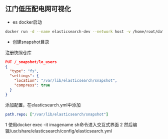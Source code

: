## 江门低压配电网可视化
+ es docker启动
```bash
docker run -d --name elasticsearch-dev --network host -v /home/root/data/elasticsearch:/var/lib/elasticsearch -v /home/root/logs/elasticsearch:/var/log/elasticsearch -e "discovery.type=single-node" -e "path.repo=['/var/lib/elasticsearch/snapshot']" elasticsearch:5
```

+ 创建snapshot目录

注册快照仓库
```json
PUT /_snapshot/lo_users
{
  "type": "fs",
  "settings": {
    "location": "/var/lib/elasticsearch/snapshot",
    "compress": true
  }
}
```

添加配置，在elasticsearch.yml中添加
```yml
path.repo: ["/var/lib/elasticsearch/snapshot"]
```
1 使用docker exec -it imagename sh命令进入交互式界面
2 然后编辑/usr/share/elasticsearch/config/elasticsearch.yml
